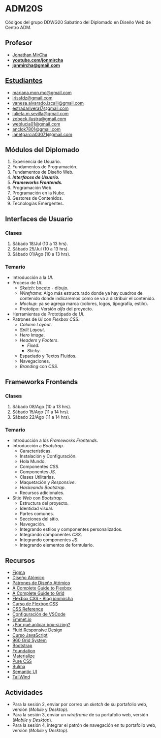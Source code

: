 # ADM20S

Códigos del grupo DDWG20 Sabatino del Diplomado en Diseño Web de Centro ADM.

## Profesor

- [Jonathan MirCha](http://jonmircha.com)
- **[youtube.com/jonmircha](https://youtube.com/jonmircha)**
- **[jonmircha@gmail.com](mailto:jonmircha@gmail.com)**

## [Estudiantes](https://docs.google.com/spreadsheets/d/1yIYaCIgOTk29EZhW4uxyb-bv978XZmniL5n2gaweE3Q/edit?ts=5f10c3b9)

- mariana.mon.mo@gmail.com
- irissfdz@gmail.com
- vanesa.alvarado.izcalli@gmail.com
- estradarivera17@gmail.com
- julieta.m.sevilla@gmail.com
- zobeck.ilustra@gmail.com
- weblucia01@gmail.com
- anclok7801@gmail.com
- janetgarcia03071@gmail.com

## Módulos del Diplomado

1. Experiencia de Usuario.
1. Fundamentos de Programación.
1. Fundamentos de Diseño Web.
1. _**Interfaces de Usuario.**_
1. _**Frameworks Frontends.**_
1. Programación Web.
1. Programación en la Nube.
1. Gestores de Contenidos.
1. Tecnologías Emergentes.

## Interfaces de Usuario

### Clases

1. Sábado 18/Jul (10 a 13 hrs).
1. Sábado 25/Jul (10 a 13 hrs).
1. Sábado 01/Ago (10 a 13 hrs).

### Temario

- Introducción a la _UI_.
- Proceso de _UI_.
  - _Sketch_: boceto - dibujo.
  - _Wireframe_: Algo más estructurado donde ya hay cuadros de contenido donde indicaremos como se va a distribuir el contenido.
  - _Mockup_: ya se agrega marca (colores, logos, tipografía, estilo).
  - Prototipo: Versión _alfa_ del proyecto.
- Herramientas de Prototipado de _UI_.
- Patrones de _UI_ con _Flexbox CSS_.
  - _Column Layout_.
  - _Split Layout_.
  - _Hero Image_.
  - _Headers_ y _Footers_.
    - _Fixed_.
    - _Sticky_.
  - Espaciado y Textos Fluidos.
  - Navegaciones.
  - _Branding_ con _CSS_.

## Frameworks Frontends

### Clases

1. Sábado 08/Ago (10 a 13 hrs).
1. Sábado 15/Ago (11 a 14 hrs).
1. Sábado 22/Ago (11 a 14 hrs).

### Temario

- Introducción a los _Frameworks Frontends_.
- Introducción a _Bootstrap_.
  - Características.
  - Instalación y Configuración.
  - Hola Mundo.
  - Componentes _CSS_.
  - Componentes _JS_.
  - Clases Utilitarias.
  - Maquetación y _Responsive_.
  - _Hackeando Bootstrap_.
  - Recursos adicionales.
- Sitio _Web_ con _Bootstrap_.
  - Estructura del proyecto.
  - Identidad visual.
  - Partes comunes.
  - Secciones del sitio.
  - Navegación.
  - Integrando estilos y componentes personalizados.
  - Integrando componentes _CSS_.
  - Integrando componentes _JS_.
  - Integrando elementos de formulario.

## Recursos

- [Figma](https://www.figma.com/)
- [Diseño Atómico](https://bradfrost.com/blog/post/atomic-web-design/)
- [Patrones de Diseño Atómico](https://demo.patternlab.io/)
- [A Complete Guide to Flexbox](https://css-tricks.com/snippets/css/a-guide-to-flexbox/)
- [A Complete Guide to Grid](https://css-tricks.com/snippets/css/complete-guide-grid/)
- [Flexbox CSS - Blog jonmircha](https://jonmircha.com/flexbox)
- [Curso de Flexbox CSS](https://www.youtube.com/playlist?list=PLvq-jIkSeTUbQc3dGsssp8lxAi5npMrys)
- [CSS Reference](https://cssreference.io/)
- [Configuración de VSCode](https://jonmircha.com/vscode)
- [Emmet.io](https://emmet.io/)
- [¿Por qué aplicar box-sizing?](https://www.paulirish.com/2012/box-sizing-border-box-ftw/)
- [Fluid Responsive Design](https://utopia.fyi/)
- [Curso JavaScript](https://www.youtube.com/playlist?list=PLvq-jIkSeTUZ6QgYYO3MwG9EMqC-KoLXA)
- [960 Grid System](https://960.gs/)
- [Bootstrap](https://getbootstrap.com/)
- [Foundation](https://get.foundation/index.html)
- [Materialize](https://materializecss.com/)
- [Pure CSS](https://purecss.io/)
- [Bulma](https://bulma.io/)
- [Semantic UI](https://semantic-ui.com/)
- [TailWind](https://tailwindcss.com/)

## Actividades

- Para la sesión 2, enviar por correo un _sketch_ de su portafolio web, versión (_Mobile_ y _Desktop_).
- Para la sesión 3, enviar un _wireframe_ de su portafolio web, versión (_Mobile_ y _Desktop_).
- Para la sesión 4, integrar el patrón de navegación en tu portafolio web, versión (_Mobile_ y _Desktop_).
